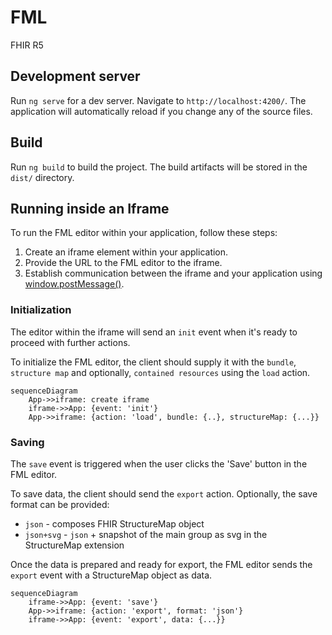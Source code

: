 # FML

FHIR R5

## Development server

Run `ng serve` for a dev server. Navigate to `http://localhost:4200/`. The application will automatically reload if you change any of the source files.

## Build

Run `ng build` to build the project. The build artifacts will be stored in the `dist/` directory.


## Running inside an Iframe

To run the FML editor within your application, follow these steps:

1. Create an iframe element within your application.
2. Provide the URL to the FML editor to the iframe.
3. Establish communication between the iframe and your application using [window.postMessage()](https://developer.mozilla.org/en-US/docs/Web/API/Window/postMessage).

### Initialization

The editor within the iframe will send an `init` event when it's ready to proceed with further actions.

To initialize the FML editor, the client should supply it with the `bundle`, `structure map` and optionally, `contained resources` using the `load` action.

```mermaid
sequenceDiagram
    App->>iframe: create iframe
    iframe->>App: {event: 'init'}
    App->>iframe: {action: 'load', bundle: {..}, structureMap: {...}}
```

### Saving
The `save` event is triggered when the user clicks the 'Save' button in the FML editor.

To save data, the client should send the `export` action.
Optionally, the save format can be provided:
* `json` - composes FHIR StructureMap object
* `json+svg` - `json` + snapshot of the main group as svg in the StructureMap extension

Once the data is prepared and ready for export, the FML editor sends the `export` event with a StructureMap object as data.

```mermaid
sequenceDiagram
    iframe->>App: {event: 'save'}
    App->>iframe: {action: 'export', format: 'json'}
    iframe->>App: {event: 'export', data: {...}}
```
